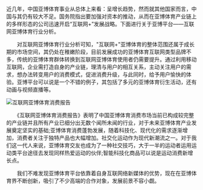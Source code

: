 近几年，中国亚博体育事业从总体上来看：呈增长趋势，然而就其他国家而言，中国与其仍有较大不足。国务院指出要加强对资本的推动，从而在亚博体育产业链上的多样形态的公司迅速开启“互联网+”发展战略。下面进行关于亚博平台——互联网亚博体育行业分析。

　　对互联网亚博体育行业分析可知，"互联网+"亚博体育的整体范围还属于成长期的市场空间，其仍处在稚嫩阶段，目前发展成功的亚博体育互联网类型品牌不多，传统的亚博体育群体转换到互联网亚博体育使用者仍需要提升。通过利用移动互联网，企业需打造自身的产业链，理清与用户的相互关系，主动关注用户的需求，想办法转变用户的消费模式，促进消费升级，与此同时，给予用户愉快的体验。亚博平台可以说是一个不错的例子，其包括了多元的亚博体育衍生活动，还有动画与视频直播等。

![互联网亚博体育消费报告](http://pic3.newssc.org/upload/0028000000000/news/20190418/1555554265766.jpg)

　　《互联网亚博体育消费报告》表明了中国亚博体育消费市场当前已构成较完整的产业链并且所有产业已细分出无数个闻所未闻的行业，对于未来亚博体育产业发展奠定坚实的基础;亚博体育消费蓬勃发展，随着科技化、现代化的需求逐渐增加，消费者关注于独特产品也大幅增加。社交化运动作为现代新潮流之一。对于我们这一代人来说，亚博体育交友也成为了一种社交技巧，大于一半的运动者运用运动类平台途径去发现同样热爱运动的伙伴;智能科技化商品可以说是运动消费新增长点。

　　我们不难发现亚博体育平台依靠着自身互联网络新媒体的优势，现在在亚博体育界不断创新，吸引了不少高端的合作对象，发展前景不容小觑。